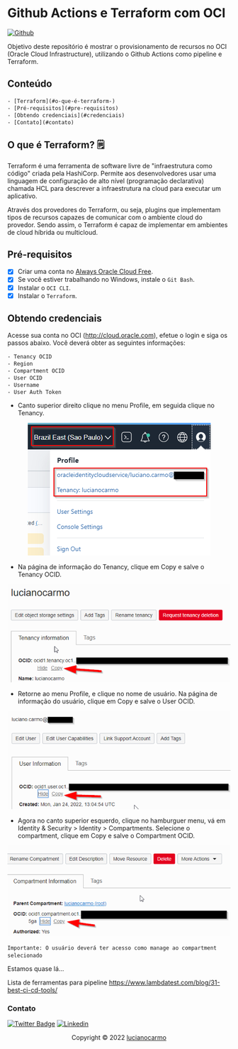 
# Github Actions e Terraform com OCI
[![Github](https://img.shields.io/badge/GitHub-100000?style=for-the-badge&logo=github&logoColor=white)](https://github.com/lucianosilva/oci-terraform-sample1)

Objetivo deste repositório é mostrar o provisionamento de recursos no OCI (Oracle Cloud Infrastructure), utilizando o Github Actions como pipeline e Terraform.

## Conteúdo
    
    - [Terraform](#o-que-é-terraform-)
    - [Pré-requisitos](#pre-requisitos)
    - [Obtendo credenciais](#credenciais)
    - [Contato](#contato)


## O que é Terraform? 🗒
Terraform é uma ferramenta de software livre de "infraestrutura como código" criada pela HashiCorp.
Permite aos desenvolvedores usar uma linguagem de configuração de alto nível (programação declarativa) chamada HCL para descrever a infraestrutura na cloud para executar um aplicativo.

Através dos provedores do Terraform, ou seja, plugins que implementam tipos de recursos capazes de comunicar com o ambiente cloud do provedor. Sendo assim, o Terraform é capaz de implementar em ambientes de cloud híbrida ou multicloud.

## Pré-requisitos

- [x] Criar uma conta no <a href="https://www.oracle.com/br/cloud/free/">Always Oracle Cloud Free</a>.
- [x] Se você estiver trabalhando no Windows, instale o `Git Bash`.
- [x] Instalar o `OCI CLI`.
- [x] Instalar o `Terraform`.

## Obtendo credenciais
Acesse sua conta no OCI (http://cloud.oracle.com), efetue o login e siga os passos abaixo. Você deverá obter as seguintes informações:
```
- Tenancy OCID
- Region
- Compartment OCID
- User OCID
- Username
- User Auth Token
```

- Canto superior direito clique no menu Profile, em seguida clique no Tenancy.
<p align="center"><img src="static/oci-screen1.png" alt="Profile Menu"></p>

- Na página de informação do Tenancy, clique em Copy e salve o Tenancy OCID.
<p align="center"><img src="static/oci-screen2.png" alt="Tenancy Information"></p>

- Retorne ao menu Profile, e clique no nome de usuário. Na página de informação do usuário, clique em Copy e salve o User OCID.
<p align="center"><img src="static/oci-screen3.png" alt="User Information"></p>

- Agora no canto superior esquerdo, clique no hamburguer menu, vá em Identity & Security > Identity > Compartments. Selecione o compartment, clique em Copy e salve o Compartment OCID.

<p align="center"><img src="static/oci-screen4.png" alt="User Information"></p>

`Importante: O usuário deverá ter acesso como manage ao compartment selecionado`

Estamos quase lá...

Lista de ferramentas para pipeline
https://www.lambdatest.com/blog/31-best-ci-cd-tools/

### Contato

[![Twitter Badge](https://img.shields.io/badge/Twitter-1DA1F2?style=for-the-badge&logo=twitter&logoColor=white)](https://twitter.com/lucianosilva)
[![Linkedin](https://img.shields.io/badge/LinkedIn-0077B5?style=for-the-badge&logo=linkedin&logoColor=white)](https://www.linkedin.com/in/lucianocarmo/)

<p align="center">Copyright © 2022 <a href="https://github.com/lucianosilva">lucianocarmo</a></p>